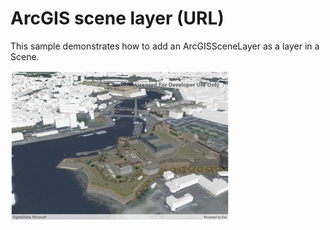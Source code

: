 # ArcGIS scene layer (URL)

This sample demonstrates how to add an ArcGISSceneLayer as a layer in a Scene.

<img src="SceneLayerUrl.jpg" width="350"/>
